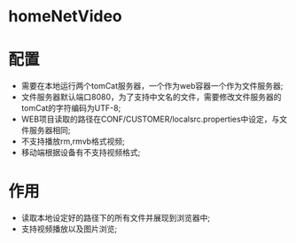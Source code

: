 # homeNetVideo
# 配置
  
* 需要在本地运行两个tomCat服务器，一个作为web容器一个作为文件服务器;
* 文件服务器默认端口8080，为了支持中文名的文件，需要修改文件服务器的tomCat的字符编码为UTF-8;
* WEB项目读取的路径在CONF/CUSTOMER/localsrc.properties中设定，与文件服务器相同;
* 不支持播放rm,rmvb格式视频;
* 移动端根据设备有不支持视频格式;

# 作用
* 读取本地设定好的路径下的所有文件并展现到浏览器中;
* 支持视频播放以及图片浏览;
  
  
